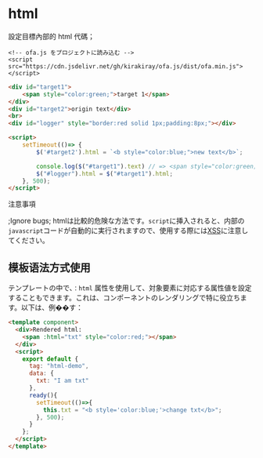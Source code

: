 # html

設定目標內部的 html 代碼；

<html-viewer>

```
<!-- ofa.js をプロジェクトに読み込む -->
<script src="https://cdn.jsdelivr.net/gh/kirakiray/ofa.js/dist/ofa.min.js"></script>
```

```html
<div id="target1">
    <span style="color:green;">target 1</span>
</div>
<div id="target2">origin text</div>
<br>
<div id="logger" style="border:red solid 1px;padding:8px;"></div>

<script>
    setTimeout(()=> {
        $('#target2').html = `<b style="color:blue;">new text</b>`;

        console.log($("#target1").text) // => <span style="color:green;">target 1</span>;
        $("#logger").html = $("#target1").html;
    }, 500);
</script>
```

</html-viewer>

注意事項

;Ignore bugs;
htmlは比較的危険な方法です。`script`に挿入されると、内部の`javascript`コードが自動的に実行されますので、使用する際には[XSS](https://developer.mozilla.org/en-US/docs/Glossary/Cross-site_scripting)に注意してください。

## 模板语法方式使用

テンプレートの中で、`：html` 属性を使用して、対象要素に対応する属性値を設定することもできます。これは、コンポーネントのレンダリングで特に役立ちます。以下は、例��す：

<comp-viewer comp-name="html-demo">

```html
<template component>
  <div>Rendered html: 
    <span :html="txt" style="color:red;"></span>
  </div>
  <script>
    export default {
      tag: "html-demo",
      data: {
        txt: "I am txt"
      },
      ready(){
        setTimeout(()=>{
          this.txt = "<b style='color:blue;'>change txt</b>";
        }, 500);
      }
    };
  </script>
</template>
```

</comp-viewer>